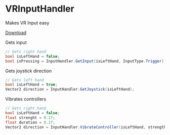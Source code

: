 # VRInputHandler
Makes VR Input easy

[Download](https://github.com/fchb1239/VRInputHandler/releases/download/1.0.0/VRInputHandler.cs)

Gets input
```cs
// Gets right hand
bool isLeftHand = false;
bool isPressing = InputHandler.GetInput(isLeftHand, InputType.Trigger);
```

Gets joystick direction
```cs
// Gets left hand
bool isLeftHand = true;
Vector2 direction = InputHandler.GetJoystick(isLeftHand);
```

Vibrates controllers
```cs
// Gets right hand
bool isLeftHand = false;
float strenght = 0.1f;
float duration = 0.1f;
Vector2 direction = InputHandler.VibrateController(isLeftHand, strength, duration);
```
